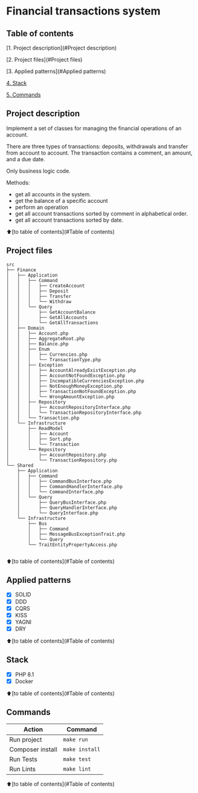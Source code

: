 # Financial transactions system

## Table of contents

[1. Project description](#Project description)

[2. Project files](#Project files)

[3. Applied patterns](#Applied patterns)

[4. Stack](#Stack)

[5. Commands](#Commands)

## Project description

Implement a set of classes for managing the financial operations of an account.

There are three types of transactions: deposits, withdrawals and transfer from account to account.
The transaction contains a comment, an amount, and a due date.

Only business logic code.

Methods:
- get all accounts in the system.
- get the balance of a specific account
- perform an operation
- get all account transactions sorted by comment in alphabetical order.
- get all account transactions sorted by date.

:arrow_up:[to table of contents](#Table of contents)

## Project files

```shell
src
├── Finance
│   ├── Application
│   │   ├── Command
│   │   │   ├── CreateAccount
│   │   │   ├── Deposit
│   │   │   ├── Transfer
│   │   │   └── Withdraw
│   │   └── Query
│   │       ├── GetAccountBalance
│   │       ├── GetAllAccounts
│   │       └── GetAllTransactions
│   ├── Domain
│   │   ├── Account.php
│   │   ├── AggregateRoot.php
│   │   ├── Balance.php
│   │   ├── Enum
│   │   │   ├── Currencies.php
│   │   │   └── TransactionType.php
│   │   ├── Exception
│   │   │   ├── AccountAlreadyExistException.php
│   │   │   ├── AccountNotFoundException.php
│   │   │   ├── IncompatibleCurrenciesException.php
│   │   │   ├── NotEnoughMoneyException.php
│   │   │   ├── TransactionNotFoundException.php
│   │   │   └── WrongAmountException.php
│   │   ├── Repository
│   │   │   ├── AccountRepositoryInterface.php
│   │   │   └── TransactionRepositoryInterface.php
│   │   └── Transaction.php
│   └── Infrastructure
│       ├── ReadModel
│       │   ├── Account
│       │   ├── Sort.php
│       │   └── Transaction
│       └── Repository
│           ├── AccountRepository.php
│           └── TransactionRepository.php
└── Shared
    ├── Application
    │   ├── Command
    │   │   ├── CommandBusInterface.php
    │   │   ├── CommandHandlerInterface.php
    │   │   └── CommandInterface.php
    │   └── Query
    │       ├── QueryBusInterface.php
    │       ├── QueryHandlerInterface.php
    │       └── QueryInterface.php
    └── Infrastructure
        ├── Bus
        │   ├── Command
        │   ├── MessageBusExceptionTrait.php
        │   └── Query
        └── TraitEntityPropertyAccess.php
        
```
:arrow_up:[to table of contents](#Table of contents)

## Applied patterns

- [X] SOLID
- [X] DDD
- [X] CQRS
- [X] KISS
- [X] YAGNI
- [X] DRY

:arrow_up:[to table of contents](#Table of contents)

## Stack

- [X] PHP 8.1
- [X] Docker

:arrow_up:[to table of contents](#Table of contents)

## Commands

| Action           | Command        |
|------------------|----------------|
| Run project      | `make run`       |
| Composer install | `make install` |
| Run Tests        | `make test`    |
| Run Lints        | `make lint`    |

:arrow_up:[to table of contents](#Table of contents)
